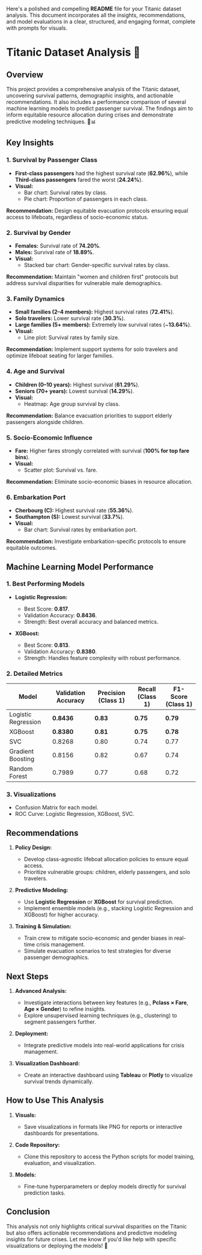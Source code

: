 Here's a polished and compelling **README** file for your Titanic dataset analysis. This document incorporates all the insights, recommendations, and model evaluations in a clear, structured, and engaging format, complete with prompts for visuals.


# Titanic Dataset Analysis 🚢

## **Overview**

This project provides a comprehensive analysis of the Titanic dataset, uncovering survival patterns, demographic insights, and actionable recommendations. It also includes a performance comparison of several machine learning models to predict passenger survival. The findings aim to inform equitable resource allocation during crises and demonstrate predictive modeling techniques. 🌊📊


## **Key Insights**

### **1. Survival by Passenger Class**
- **First-class passengers** had the highest survival rate (**62.96%**), while **Third-class passengers** fared the worst (**24.24%**).  
- **Visual:**  
  - Bar chart: Survival rates by class.
  - Pie chart: Proportion of passengers in each class.

**Recommendation:** Design equitable evacuation protocols ensuring equal access to lifeboats, regardless of socio-economic status.


### **2. Survival by Gender**
- **Females:** Survival rate of **74.20%**.  
- **Males:** Survival rate of **18.89%**.  
- **Visual:**  
  - Stacked bar chart: Gender-specific survival rates by class.

**Recommendation:** Maintain "women and children first" protocols but address survival disparities for vulnerable male demographics.


### **3. Family Dynamics**
- **Small families (2–4 members):** Highest survival rates (**72.41%**).  
- **Solo travelers:** Lower survival rate (**30.3%**).  
- **Large families (5+ members):** Extremely low survival rates (~**13.64%**).  
- **Visual:**  
  - Line plot: Survival rates by family size.  

**Recommendation:** Implement support systems for solo travelers and optimize lifeboat seating for larger families.


### **4. Age and Survival**
- **Children (0–10 years):** Highest survival (**61.29%**).  
- **Seniors (70+ years):** Lowest survival (**14.29%**).  
- **Visual:**  
  - Heatmap: Age group survival by class.  

**Recommendation:** Balance evacuation priorities to support elderly passengers alongside children.


### **5. Socio-Economic Influence**
- **Fare:** Higher fares strongly correlated with survival (**100% for top fare bins**).  
- **Visual:**  
  - Scatter plot: Survival vs. fare.  

**Recommendation:** Eliminate socio-economic biases in resource allocation.


### **6. Embarkation Port**
- **Cherbourg (C):** Highest survival rate (**55.36%**).  
- **Southampton (S):** Lowest survival (**33.7%**).  
- **Visual:**  
  - Bar chart: Survival rates by embarkation port.  

**Recommendation:** Investigate embarkation-specific protocols to ensure equitable outcomes.


## **Machine Learning Model Performance**

### **1. Best Performing Models**
- **Logistic Regression:**  
  - Best Score: **0.817**.  
  - Validation Accuracy: **0.8436**.  
  - Strength: Best overall accuracy and balanced metrics.
  
- **XGBoost:**  
  - Best Score: **0.813**.  
  - Validation Accuracy: **0.8380**.  
  - Strength: Handles feature complexity with robust performance.

### **2. Detailed Metrics**

| Model                | Validation Accuracy | Precision (Class 1) | Recall (Class 1) | F1-Score (Class 1) |
|----------------------|---------------------|---------------------|------------------|--------------------|
| Logistic Regression  | **0.8436**         | **0.83**            | **0.75**         | **0.79**           |
| XGBoost              | **0.8380**         | **0.81**            | **0.75**         | **0.78**           |
| SVC                  | 0.8268             | 0.80                | 0.74             | 0.77               |
| Gradient Boosting    | 0.8156             | 0.82                | 0.67             | 0.74               |
| Random Forest        | 0.7989             | 0.77                | 0.68             | 0.72               |

### **3. Visualizations**
- Confusion Matrix for each model.
- ROC Curve: Logistic Regression, XGBoost, SVC.


## **Recommendations**

1. **Policy Design:**  
   - Develop class-agnostic lifeboat allocation policies to ensure equal access.  
   - Prioritize vulnerable groups: children, elderly passengers, and solo travelers.

2. **Predictive Modeling:**  
   - Use **Logistic Regression** or **XGBoost** for survival prediction.  
   - Implement ensemble models (e.g., stacking Logistic Regression and XGBoost) for higher accuracy.

3. **Training & Simulation:**  
   - Train crew to mitigate socio-economic and gender biases in real-time crisis management.  
   - Simulate evacuation scenarios to test strategies for diverse passenger demographics.


## **Next Steps**

1. **Advanced Analysis:**  
   - Investigate interactions between key features (e.g., **Pclass × Fare**, **Age × Gender**) to refine insights.  
   - Explore unsupervised learning techniques (e.g., clustering) to segment passengers further.

2. **Deployment:**  
   - Integrate predictive models into real-world applications for crisis management.  

3. **Visualization Dashboard:**  
   - Create an interactive dashboard using **Tableau** or **Plotly** to visualize survival trends dynamically.


## **How to Use This Analysis**

1. **Visuals:**  
   - Save visualizations in formats like PNG for reports or interactive dashboards for presentations.  

2. **Code Repository:**  
   - Clone this repository to access the Python scripts for model training, evaluation, and visualization.  

3. **Models:**  
   - Fine-tune hyperparameters or deploy models directly for survival prediction tasks.  


## **Conclusion**

This analysis not only highlights critical survival disparities on the Titanic but also offers actionable recommendations and predictive modeling insights for future crises. Let me know if you'd like help with specific visualizations or deploying the models! 🚀